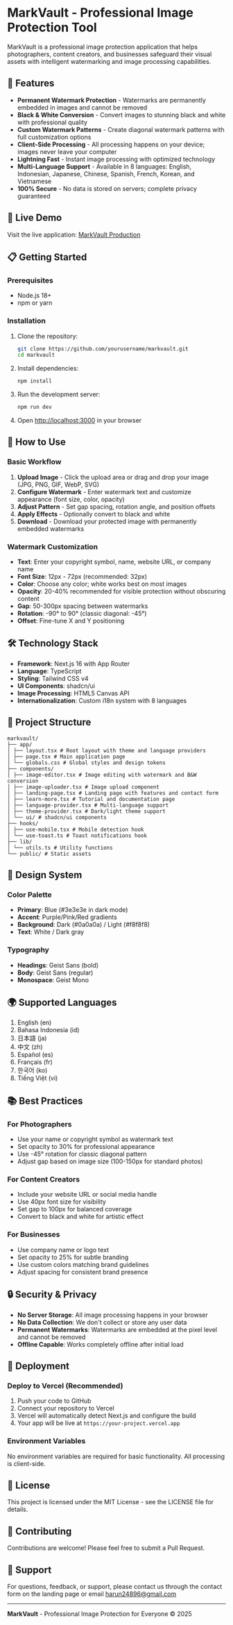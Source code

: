 # MarkVault - Professional Image Protection Tool

MarkVault is a professional image protection application that helps photographers, content creators, and businesses safeguard their visual assets with intelligent watermarking and image processing capabilities.

## 🌟 Features

- **Permanent Watermark Protection** - Watermarks are permanently embedded in images and cannot be removed
- **Black & White Conversion** - Convert images to stunning black and white with professional quality
- **Custom Watermark Patterns** - Create diagonal watermark patterns with full customization options
- **Client-Side Processing** - All processing happens on your device; images never leave your computer
- **Lightning Fast** - Instant image processing with optimized technology
- **Multi-Language Support** - Available in 8 languages: English, Indonesian, Japanese, Chinese, Spanish, French, Korean, and Vietnamese
- **100% Secure** - No data is stored on servers; complete privacy guaranteed

## 🚀 Live Demo

Visit the live application: [MarkVault Production](https://markvault.harunalrosyid.com)

## 📋 Getting Started

### Prerequisites

- Node.js 18+
- npm or yarn

### Installation

1. Clone the repository:

   ```bash
   git clone https://github.com/yourusername/markvault.git
   cd markvault
   ```

2. Install dependencies:

   ```bash
   npm install
   ```

3. Run the development server:

   ```bash
   npm run dev
   ```

4. Open [http://localhost:3000](http://localhost:3000) in your browser

## 🎯 How to Use

### Basic Workflow

1. **Upload Image** - Click the upload area or drag and drop your image (JPG, PNG, GIF, WebP, SVG)
2. **Configure Watermark** - Enter watermark text and customize appearance (font size, color, opacity)
3. **Adjust Pattern** - Set gap spacing, rotation angle, and position offsets
4. **Apply Effects** - Optionally convert to black and white
5. **Download** - Download your protected image with permanently embedded watermarks

### Watermark Customization

- **Text**: Enter your copyright symbol, name, website URL, or company name
- **Font Size**: 12px - 72px (recommended: 32px)
- **Color**: Choose any color; white works best on most images
- **Opacity**: 20-40% recommended for visible protection without obscuring content
- **Gap**: 50-300px spacing between watermarks
- **Rotation**: -90° to 90° (classic diagonal: -45°)
- **Offset**: Fine-tune X and Y positioning

## 🛠️ Technology Stack

- **Framework**: Next.js 16 with App Router
- **Language**: TypeScript
- **Styling**: Tailwind CSS v4
- **UI Components**: shadcn/ui
- **Image Processing**: HTML5 Canvas API
- **Internationalization**: Custom i18n system with 8 languages

## 📁 Project Structure

```
markvault/
├── app/
│ ├── layout.tsx # Root layout with theme and language providers
│ ├── page.tsx # Main application page
│ └── globals.css # Global styles and design tokens
├── components/
│ ├── image-editor.tsx # Image editing with watermark and B&W conversion
│ ├── image-uploader.tsx # Image upload component
│ ├── landing-page.tsx # Landing page with features and contact form
│ ├── learn-more.tsx # Tutorial and documentation page
│ ├── language-provider.tsx # Multi-language support
│ ├── theme-provider.tsx # Dark/light theme support
│ └── ui/ # shadcn/ui components
├── hooks/
│ ├── use-mobile.tsx # Mobile detection hook
│ └── use-toast.ts # Toast notifications hook
├── lib/
│ └── utils.ts # Utility functions
└── public/ # Static assets
```

## 🎨 Design System

### Color Palette

- **Primary**: Blue (#3e3e3e in dark mode)
- **Accent**: Purple/Pink/Red gradients
- **Background**: Dark (#0a0a0a) / Light (#f8f8f8)
- **Text**: White / Dark gray

### Typography

- **Headings**: Geist Sans (bold)
- **Body**: Geist Sans (regular)
- **Monospace**: Geist Mono

## 🌍 Supported Languages

1. English (en)
2. Bahasa Indonesia (id)
3. 日本語 (ja)
4. 中文 (zh)
5. Español (es)
6. Français (fr)
7. 한국어 (ko)
8. Tiếng Việt (vi)

## 📚 Best Practices

### For Photographers

- Use your name or copyright symbol as watermark text
- Set opacity to 30% for professional appearance
- Use -45° rotation for classic diagonal pattern
- Adjust gap based on image size (100-150px for standard photos)

### For Content Creators

- Include your website URL or social media handle
- Use 40px font size for visibility
- Set gap to 100px for balanced coverage
- Convert to black and white for artistic effect

### For Businesses

- Use company name or logo text
- Set opacity to 25% for subtle branding
- Use custom colors matching brand guidelines
- Adjust spacing for consistent brand presence

## 🔒 Security & Privacy

- **No Server Storage**: All image processing happens in your browser
- **No Data Collection**: We don't collect or store any user data
- **Permanent Watermarks**: Watermarks are embedded at the pixel level and cannot be removed
- **Offline Capable**: Works completely offline after initial load

## 🚀 Deployment

### Deploy to Vercel (Recommended)

1. Push your code to GitHub
2. Connect your repository to Vercel
3. Vercel will automatically detect Next.js and configure the build
4. Your app will be live at `https://your-project.vercel.app`

### Environment Variables

No environment variables are required for basic functionality. All processing is client-side.

## 📝 License

This project is licensed under the MIT License - see the LICENSE file for details.

## 🤝 Contributing

Contributions are welcome! Please feel free to submit a Pull Request.

## 📧 Support

For questions, feedback, or support, please contact us through the contact form on the landing page or email harun24896@gmail.com

---

**MarkVault** - Professional Image Protection for Everyone © 2025
